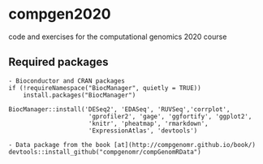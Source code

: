 # compgen2020

code and exercises for the computational genomics 2020 course

## Required packages

```
- Bioconductor and CRAN packages
if (!requireNamespace("BiocManager", quietly = TRUE))
    install.packages("BiocManager")

BiocManager::install('DESeq2', 'EDASeq', 'RUVSeq','corrplot', 
                      'gprofiler2', 'gage', 'ggfortify', 'ggplot2', 
                      'knitr', 'pheatmap', 'rmarkdown', 
                      'ExpressionAtlas', 'devtools')

- Data package from the book [at](http://compgenomr.github.io/book/)
devtools::install_github("compgenomr/compGenomRData")

```
